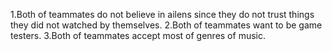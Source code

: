 1.Both of teammates do not believe in ailens since they do not trust things they did not watched by themselves.
2.Both of teammates want to be game testers.
3.Both of teammates accept most of genres of music.
